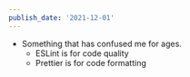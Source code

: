 ```yaml
---
publish_date: '2021-12-01'
---
```

- Something that has confused me for ages. 
    - ESLint is for code quality
    - Prettier is for code formatting
